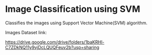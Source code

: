 # Image Classification using SVM
 Classifies the images using Support Vector Machine(SVM) algorithm.

Images Dataset link: 

https://drive.google.com/drive/folders/1baKRHl-C7ZDkNQ11y9vjDcLQUQFeuv2b?usp=sharing
